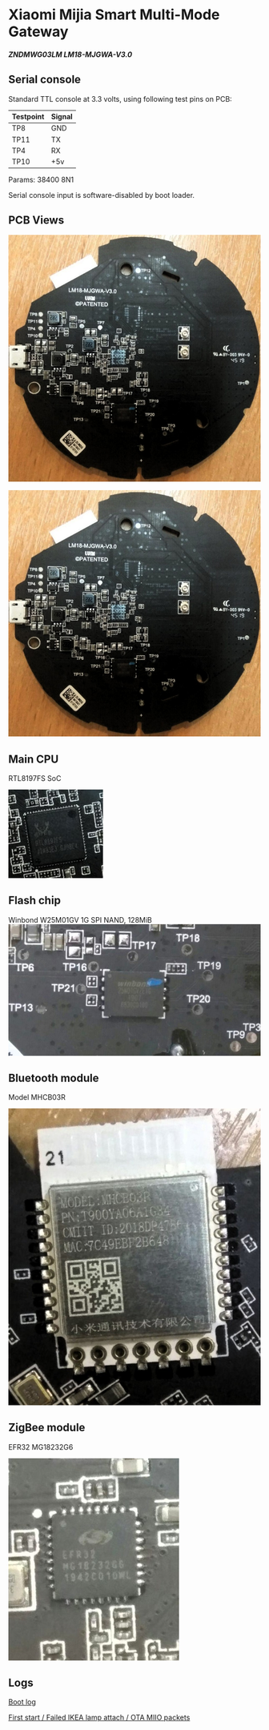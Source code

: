 # Xiaomi Mijia Smart Multi-Mode Gateway 
##### ZNDMWG03LM LM18-MJGWA-V3.0

## Serial console
Standard TTL console at 3.3 volts, using following test pins on PCB:

| Testpoint | Signal |
| ---  | --- |
|TP8  | GND |
|TP11 | TX  |
|TP4| RX |
|TP10|+5v|

Params: 38400 8N1

Serial console input is software-disabled by boot loader.


## PCB Views

![PCB Top](1.jpg)

![PCB Bottom](1.jpg)

## Main CPU

RTL8197FS SoC

![SoC](6.jpg)

## Flash chip
Winbond W25M01GV 1G SPI NAND, 128MiB
![Flash](4.jpg)

## Bluetooth module
Model MHCB03R

![Bluetooth module ](3.jpg)

## ZigBee module

EFR32 MG18232G6

![Zigbee module](5.jpg)

 

## Logs
[Boot log](boot_log.md)

[First start / Failed IKEA lamp attach / OTA MIIO packets](packet_flow.md)